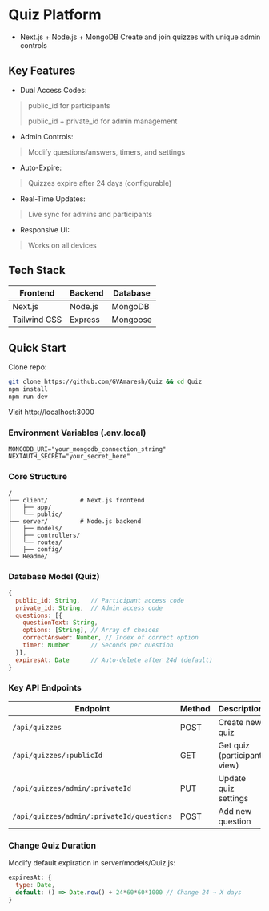 # Quiz Platform 

- Next.js + Node.js + MongoDB
Create and join quizzes with unique admin controls

## Key Features
- Dual Access Codes:

> public_id for participants
>
> public_id + private_id for admin management

- Admin Controls:
> Modify questions/answers, timers, and settings

- Auto-Expire:
> Quizzes expire after 24 days (configurable)

- Real-Time Updates:
> Live sync for admins and participants

- Responsive UI:
> Works on all devices

## Tech Stack

| **Frontend** | **Backend** | **Database** | 
| ------------ | ----------- | ------------ | 
| Next.js      | Node.js     | MongoDB      |
| Tailwind CSS | Express     | Mongoose     |           

## Quick Start
Clone repo:

```bash
git clone https://github.com/GVAmaresh/Quiz && cd Quiz
npm install
npm run dev
```
Visit http://localhost:3000

### Environment Variables (.env.local)
```env
MONGODB_URI="your_mongodb_connection_string"  
NEXTAUTH_SECRET="your_secret_here"
```

### Core Structure
```text
/  
├── client/         # Next.js frontend  
│   ├── app/      
│   └── public/ 
├── server/         # Node.js backend
│   ├── models/
│   ├── controllers/      
│   └── routes/
│   ├── config/
└── Readme/      
```
  
### Database Model (Quiz)
```javascript
{  
  public_id: String,   // Participant access code  
  private_id: String,  // Admin access code  
  questions: [{  
    questionText: String,  
    options: [String], // Array of choices  
    correctAnswer: Number, // Index of correct option  
    timer: Number      // Seconds per question  
  }],  
  expiresAt: Date      // Auto-delete after 24d (default)  
}
```
### Key API Endpoints

| **Endpoint**                              | **Method** | **Description**             |
| ----------------------------------------- | ---------- | --------------------------- |
| `/api/quizzes`                            | POST       | Create new quiz             |
| `/api/quizzes/:publicId`                  | GET        | Get quiz (participant view) |
| `/api/quizzes/admin/:privateId`           | PUT        | Update quiz settings        |
| `/api/quizzes/admin/:privateId/questions` | POST       | Add new question            |

### Change Quiz Duration
Modify default expiration in server/models/Quiz.js:

```javascript
expiresAt: {  
  type: Date,  
  default: () => Date.now() + 24*60*60*1000 // Change 24 → X days  
}
```

